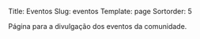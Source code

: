 Title: Eventos
Slug: eventos
Template: page
Sortorder: 5

Página para a divulgação dos eventos da comunidade.
